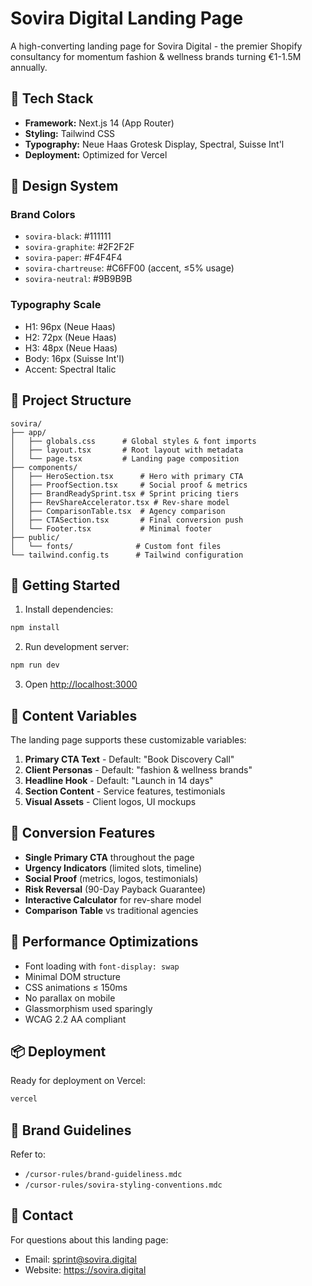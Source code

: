 # Sovira Digital Landing Page

A high-converting landing page for Sovira Digital - the premier Shopify consultancy for momentum fashion & wellness brands turning €1-1.5M annually.

## 🚀 Tech Stack

- **Framework:** Next.js 14 (App Router)
- **Styling:** Tailwind CSS
- **Typography:** Neue Haas Grotesk Display, Spectral, Suisse Int'l
- **Deployment:** Optimized for Vercel

## 🎨 Design System

### Brand Colors
- `sovira-black`: #111111
- `sovira-graphite`: #2F2F2F  
- `sovira-paper`: #F4F4F4
- `sovira-chartreuse`: #C6FF00 (accent, ≤5% usage)
- `sovira-neutral`: #9B9B9B

### Typography Scale
- H1: 96px (Neue Haas)
- H2: 72px (Neue Haas)
- H3: 48px (Neue Haas)
- Body: 16px (Suisse Int'l)
- Accent: Spectral Italic

## 📁 Project Structure

```
sovira/
├── app/
│   ├── globals.css      # Global styles & font imports
│   ├── layout.tsx       # Root layout with metadata
│   └── page.tsx         # Landing page composition
├── components/
│   ├── HeroSection.tsx      # Hero with primary CTA
│   ├── ProofSection.tsx     # Social proof & metrics
│   ├── BrandReadySprint.tsx # Sprint pricing tiers
│   ├── RevShareAccelerator.tsx # Rev-share model
│   ├── ComparisonTable.tsx  # Agency comparison
│   ├── CTASection.tsx       # Final conversion push
│   └── Footer.tsx           # Minimal footer
├── public/
│   └── fonts/              # Custom font files
└── tailwind.config.ts      # Tailwind configuration
```

## 🚦 Getting Started

1. Install dependencies:
```bash
npm install
```

2. Run development server:
```bash
npm run dev
```

3. Open [http://localhost:3000](http://localhost:3000)

## 📝 Content Variables

The landing page supports these customizable variables:

1. **Primary CTA Text** - Default: "Book Discovery Call"
2. **Client Personas** - Default: "fashion & wellness brands"
3. **Headline Hook** - Default: "Launch in 14 days"
4. **Section Content** - Service features, testimonials
5. **Visual Assets** - Client logos, UI mockups

## 🎯 Conversion Features

- **Single Primary CTA** throughout the page
- **Urgency Indicators** (limited slots, timeline)
- **Social Proof** (metrics, logos, testimonials)
- **Risk Reversal** (90-Day Payback Guarantee)
- **Interactive Calculator** for rev-share model
- **Comparison Table** vs traditional agencies

## 🔧 Performance Optimizations

- Font loading with `font-display: swap`
- Minimal DOM structure
- CSS animations ≤ 150ms
- No parallax on mobile
- Glassmorphism used sparingly
- WCAG 2.2 AA compliant

## 📦 Deployment

Ready for deployment on Vercel:

```bash
vercel
```

## 🤝 Brand Guidelines

Refer to:
- `/cursor-rules/brand-guideliness.mdc`
- `/cursor-rules/sovira-styling-conventions.mdc`

## 📧 Contact

For questions about this landing page:
- Email: sprint@sovira.digital
- Website: https://sovira.digital
